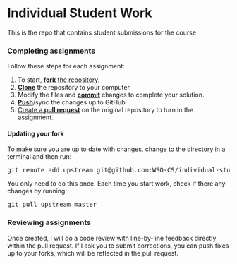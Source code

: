 # Individual Student Work
This is the repo that contains student submissions for the course
 
### Completing assignments

Follow these steps for each assignment:

1. To start, [**fork** the repository][forking].
1. [**Clone**][ref-clone] the repository to your computer.
1. Modify the files and [**commit**][ref-commit] changes to complete your solution.
1. [**Push**][ref-push]/sync the changes up to GitHub.
1. [Create a **pull request**][pull-request] on the original repository to turn in the assignment.

#### Updating your fork ####
To make sure you are up to date with changes, change to the directory in a terminal and then run:
<pre>git remote add upstream git@github.com:WSO-CS/individual-student-work.git</pre>
You only need to do this once. Each time you start work, check if there any changes by running:
<pre>git pull upstream master</pre>

### Reviewing assignments

Once created, I will do a code review with line-by-line feedback directly within the pull request. If I ask you to submit corrections, you can push fixes up to your forks, which will be reflected in the pull request.

<!-- Links -->
[create-repo]: https://help.github.com/articles/create-a-repo
[private-repos]: /guide/private_repos
[add-to-team-action]: https://github.com/education/teachers_pet/#giving-others-access
[teachers-pet]: https://github.com/education/teachers_pet
[help-add-to-team]: https://help.github.com/articles/adding-organization-members-to-a-team
[help-access-control]: https://help.github.com/articles/what-are-the-different-access-permissions#organization-accounts
[forking]: https://guides.github.com/activities/forking/
[ref-clone]: http://gitref.org/creating/#clone
[ref-commit]: http://gitref.org/basic/#commit
[ref-push]: http://gitref.org/remotes/#push
[pull-request]: https://help.github.com/articles/creating-a-pull-request
[raw]: https://raw.githubusercontent.com/education/guide/master/docs/forks.md
